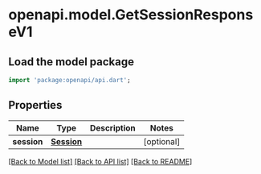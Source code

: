 # openapi.model.GetSessionResponseV1

## Load the model package
```dart
import 'package:openapi/api.dart';
```

## Properties
Name | Type | Description | Notes
------------ | ------------- | ------------- | -------------
**session** | [**Session**](Session.md) |  | [optional] 

[[Back to Model list]](../README.md#documentation-for-models) [[Back to API list]](../README.md#documentation-for-api-endpoints) [[Back to README]](../README.md)


